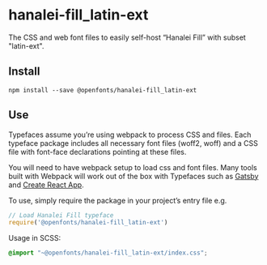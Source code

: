 
# hanalei-fill_latin-ext

The CSS and web font files to easily self-host “Hanalei Fill” with subset "latin-ext".

## Install

`npm install --save @openfonts/hanalei-fill_latin-ext`

## Use

Typefaces assume you’re using webpack to process CSS and files. Each typeface
package includes all necessary font files (woff2, woff) and a CSS file with
font-face declarations pointing at these files.

You will need to have webpack setup to load css and font files. Many tools built
with Webpack will work out of the box with Typefaces such as [Gatsby](https://github.com/gatsbyjs/gatsby)
and [Create React App](https://github.com/facebookincubator/create-react-app).

To use, simply require the package in your project’s entry file e.g.

```javascript
// Load Hanalei Fill typeface
require('@openfonts/hanalei-fill_latin-ext')
```

Usage in SCSS:
```scss
@import "~@openfonts/hanalei-fill_latin-ext/index.css";
```
